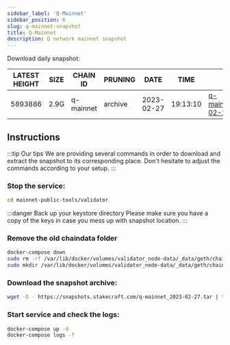 ```yaml
---
sidebar_label: 'Q-Mainnet'
sidebar_position: 6
slug: q-mainnet-snapshot
title: Q-Mainnet
description: Q network mainnet snapshot
---
```


Download daily snapshot:

| LATEST HEIGHT | SIZE | CHAIN ID | PRUNING | DATE | TIME | LINK |
| ----------- | ----------- | ----------- | ----------- | ----------- | ----------- | ----------- |
| 5893886 | 2.9G | q-mainnet | archive | 2023-02-27 | 19:13:10 | [q-mainnet_2023-02-27.tar](https://snapshots.stakecraft.com/q-mainnet_2023-02-27.tar) |


## Instructions
:::tip Our tips
We are providing several commands in order to download and extract the snapshot to its corresponding place. Don't hesitate to adjust the commands according to your setup.
:::

### Stop the service:

```bash
cd mainnet-public-tools/validator
```

:::danger Back up your keystore directory
Please make sure you have a copy of the keys in case you mess up with snapshot location.
:::

### Remove the old chaindata folder
```bash
docker-compose down
sudo rm -rf /var/lib/docker/volumes/validator_node-data/_data/geth/chaindata
sudo mkdir /var/lib/docker/volumes/validator_node-data/_data/geth/chaindata
```

### Download the snapshot archive:

```bash
wget -O - https://snapshots.stakecraft.com/q-mainnet_2023-02-27.tar | tar -xzvf -C /var/lib/docker/volumes/validator_node-data/_data/geth/chaindata
```

### Start service and check the logs:

```bash
docker-compose up -d
docker-compose logs -f
```